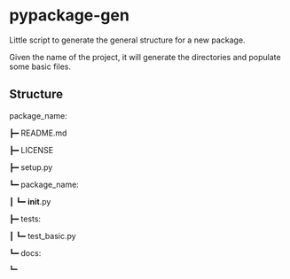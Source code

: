 # pypackage-gen

Little script to generate the general structure for a new package.

Given the name of the project, it will generate the directories and populate some basic files.

## Structure

package_name:

┣━ README.md

┣━ LICENSE

┣━ setup.py

┗━ package_name:

┃   ┗━ __init__.py

┣━ tests:

┃   ┗━ test_basic.py

┗━ docs:

    ┗━
